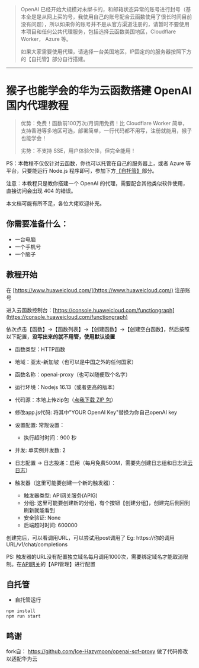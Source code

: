 > OpenAI 已经开始大规模对未绑卡的，和邮箱状态异常的账号进行封号（基本全是是从网上买的号，我使用自己的账号配合云函数使用了很长时间目前没有问题），所以如果你的账号并不是从官方渠道注册的，请暂时不要使用本项目和任何公共代理服务，包括选择云函数美国地区，Cloudflare Worker， Azure 等。
> 
> 如果大家需要使用代理，请选择一台美国地区，IP固定的的服务器按照下方的【自托管】部分自行搭建。

***

# 猴子也能学会的华为云函数搭建 OpenAI 国内代理教程

> 优势：免费！函数前100万次/月调用免费！比 Cloudflare Worker 简单，支持香港等多地区可选，部署简单，一行代码都不用写，注册就能用，猴子也能学会！
> 
> 劣势：不支持 SSE，用户体验欠佳，但完全能用！

PS：本教程不仅仅针对云函数，你也可以托管在自己的服务器上，或者 Azure 等平台，只要能运行 Node.js 程序即可，参加下方[【自托管】](#自托管)部分。

注意：本教程只是教你搭建一个 OpenAI 的代理，需要配合其他类似软件使用，直接访问会出现 404 的错误。

本文档可能有所不足，各位大佬欢迎补充。

## 你需要准备什么：

- 一台电脑
- 一个手机号
- 一个脑子

## 教程开始

在 [https://www.huaweicloud.com/](https://www.huaweicloud.com/) 注册账号

进入云函数控制台：[https://console.huaweicloud.com/functiongraph](https://console.huaweicloud.com/functiongraph)

依次点击【函数】->【函数列表】->【创建函数】->【创建空白函数】，然后按照以下配置，**没写出来的就不用管，使用默认设置**

- 函数类型：HTTP函数
- 地域：亚太-新加坡（也可以是中国之外的任何国家）
- 函数名称：openai-proxy（也可以随便取个名字）
- 运行环境：Nodejs 16.13（或者更高的版本）
- 代码源：本地上传zip包（[点我下载 ZIP 包](https://github.com/zhangwenkang0/openai-proxy/releases/download/v1.0.0/openai-proxy.zip)）
- 修改app.js代码: 将其中"YOUR OpenAI Key"替换为你自己openAI key

- 设置配置:
    常规设置：
     - 执行超时时间：900 秒
- 并发: 单实例并发数: 2
- 日志配置 -> 日志投递：启用（每月免费500M，需要先创建日志组和日志流[云日志](https://console.huaweicloud.com/lts/)）
- 触发器（这里可能要创建一个新的触发器）：
    - 触发器类型: API网关服务(APIG)
    - 分组: 这里可能要创建新的分组，有个按钮【创建分组】，创建完后倒回到刷新就能看到
    - 安全验证: None
    - 后端超时时间: 600000
    
创建完后，可以看调用URL，可以尝试用post调用了
Eg: https://你的调用URL/v1/chat/completions

PS: 触发器的URL没有配置独立域名每月调用1000次，需要绑定域名才能取消限制。在[API网关](https://console.huaweicloud.com/apig)的【API管理】进行配置

## 自托管

- 自托管运行
```
npm install
npm run start
```

## 鸣谢
fork自： https://github.com/Ice-Hazymoon/openai-scf-proxy
做了代码修改以适配华为云
